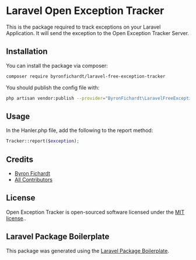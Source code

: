 # Laravel Open Exception Tracker

This is the package required to track exceptions on your Laravel Application.
It will send the exception to the Open Exception Tracker Server.

## Installation

You can install the package via composer:

```bash
composer require byronfichardt/laravel-free-exception-tracker
```

You should publish the config file with:
```bash
php artisan vendor:publish --provider="ByronFichardt\LaravelFreeExceptionTracker\LaravelFreeExceptionTrackerServiceProvider" --tag="config"
```

## Usage

In the Hanler.php file, add the following to the report method:

```php
Tracker::report($exception);
```

## Credits

-   [Byron Fichardt](https://github.com/byronfichardt)
-   [All Contributors](../../contributors)

## License

Open Exception Tracker is open-sourced software licensed under the [MIT license](https://opensource.org/licenses/MIT)..

## Laravel Package Boilerplate

This package was generated using the [Laravel Package Boilerplate](https://laravelpackageboilerplate.com).

